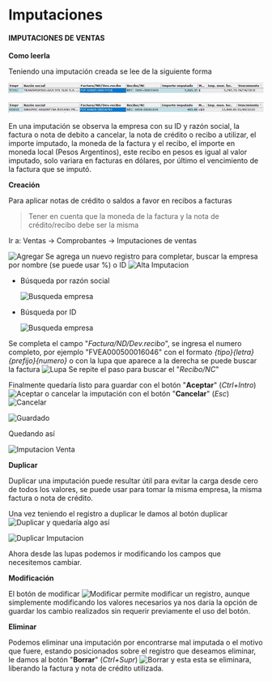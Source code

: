 # Imputaciones

#### IMPUTACIONES DE VENTAS

**Como leerla**

Teniendo una imputación creada se lee de la siguiente forma

![Imputaci&#xF3;n en pesos](../.gitbook/assets/imputacion_venta_pesos.jpg)

![Imputaci&#xF3;n en dolares](../.gitbook/assets/imputacion_venta_dolares.jpg)

En una imputación se observa la empresa con su ID y razón social, la factura o nota de debito a cancelar, la nota de crédito o recibo a utilizar, el importe imputado, la moneda de la factura y el recibo, el importe en moneda local \(Pesos Argentinos\), este recibo en pesos es igual al valor imputado, solo variara en facturas en dólares, por último el vencimiento de la factura que se imputó.

**Creación**

Para aplicar notas de crédito o saldos a favor en recibos a facturas

> Tener en cuenta que la moneda de la factura y la nota de crédito/recibo debe ser la misma

Ir a: Ventas -&gt; Comprobantes -&gt; Imputaciones de ventas

![Agregar](./assets/images/buttons/agregar.jpg) Se agrega un nuevo registro para completar, buscar la empresa por nombre \(se puede usar %\) o ID ![Alta Imputacion](./assets/images/screenshots/imputaciones/alta_imputacion.jpg)

* Búsqueda por razón social

  ![Busqueda empresa](./assets/images/screenshots/imputaciones/campo_empresa_por_nombre.jpg)

* Búsqueda por ID

  ![Busqueda empresa](./assets/images/screenshots/imputaciones/campo_empresa_por_id.jpg)

Se completa el campo "_Factura/ND/Dev.recibo_", se ingresa el numero completo, por ejemplo "FVEA000500016046" con el formato _{tipo}{letra}{prefijo}{numero}_ o con la lupa que aparece a la derecha se puede buscar la factura ![Lupa](./assets/images/screenshots/imputaciones/busqueda_lupa.jpg) Se repite el paso para buscar el "_Recibo/NC_"

Finalmente quedaría listo para guardar con el botón "**Aceptar**" \(_Ctrl+Intro_\) ![Aceptar](./assets/images/buttons/aceptar.jpg) o cancelar la imputación con el botón "**Cancelar**" \(_Esc_\) ![Cancelar](./assets/images/buttons/Cancelar.jpg)

![Guardado](./assets/images/screenshots/imputaciones/guardado_imputacion.jpg)

Quedando así

![Imputacion Venta](./assets/images/screenshots/imputaciones/imputacion_venta.jpg)

**Duplicar**

Duplicar una imputación puede resultar útil para evitar la carga desde cero de todos los valores, se puede usar para tomar la misma empresa, la misma factura o nota de crédito.

Una vez teniendo el registro a duplicar le damos al botón duplicar ![Duplicar](./assets/images/buttons/duplicar.jpg) y quedaría algo así

![Duplicar Imputacion](./assets/images/screenshots/imputaciones/duplicar.jpg)

Ahora desde las lupas podemos ir modificando los campos que necesitemos cambiar.

**Modificación**

El botón de modificar ![Modificar](./assets/images/buttons/modificar.jpg) permite modificar un registro, aunque simplemente modificando los valores necesarios ya nos daría la opción de guardar los cambio realizados sin requerir previamente el uso del botón.

**Eliminar**

Podemos eliminar una imputación por encontrarse mal imputada o el motivo que fuere, estando posicionados sobre el registro que deseamos eliminar, le damos al botón "**Borrar**" \(_Ctrl+Supr_\) ![Borrar](./assets/images/buttons/borrar.jpg) y esta esta se eliminara, liberando la factura y nota de crédito utilizada.

